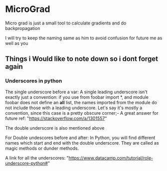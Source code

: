 # MicroGrad
Micro grad is just a small tool to calculate gradients and do backpropagation

I will try to keep the naming same as him to avoid confusion for future me as well as you


## Things i Would like to note down so i dont forget again

### Underscores in python

The single underscore before a var:
 A single leading underscore isn't exactly just a convention: if you use from foobar import *, and module foobar does not define an __all__ list, the names imported from the module do not include those with a leading underscore. Let's say it's mostly a convention, since this case is a pretty obscure corner;-
 A great answer for future ref: "https://stackoverflow.com/a/1301557"

The double underscore is also mentioned above


For Double undescores before and after:
    In Python, you will find different names which start and end with the double underscore. They are called as magic methods or dunder methods.

A link for all the underscores: "https://www.datacamp.com/tutorial/role-underscore-python#"



